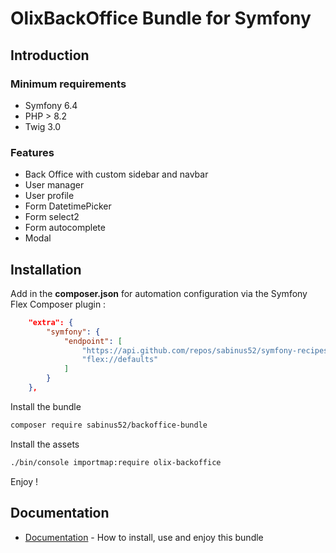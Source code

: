 # OlixBackOffice Bundle for Symfony

## Introduction

### Minimum requirements
- Symfony 6.4
- PHP > 8.2
- Twig 3.0

### Features

- Back Office with custom sidebar and navbar
- User manager
- User profile
- Form DatetimePicker
- Form select2
- Form autocomplete
- Modal

## Installation

Add in the **composer.json** for automation configuration via the Symfony Flex Composer plugin :

~~~ json
    "extra": {
        "symfony": {
            "endpoint": [
                "https://api.github.com/repos/sabinus52/symfony-recipes/contents/index.json",
                "flex://defaults"
            ]
        }
    },
~~~

Install the bundle
~~~ bash
composer require sabinus52/backoffice-bundle
~~~

Install the assets
~~~ bash
./bin/console importmap:require olix-backoffice
~~~

Enjoy !


## Documentation

- [Documentation](docs/README.md) - How to install, use and enjoy this bundle
